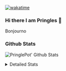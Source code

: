[![wakatime](https://wakatime.com/badge/user/abd317df-612e-44b4-8787-15db7b574b2f.svg)](https://wakatime.com/@abd317df-612e-44b4-8787-15db7b574b2f)
### Hi there I am Pringles 👋

Bonjourno

### Github Stats
![PringlePot' Github Stats](https://github-readme-stats.vercel.app/api?username=PringlePot&show_icons=true&theme=dark&count_private=true)

<details>
  <summary>Detailed Stats</summary>
    
<!--START_SECTION:waka-->
![Code Time](http://img.shields.io/badge/Code%20Time-382%20hrs%2011%20mins-blue)

![Profile Views](http://img.shields.io/badge/Profile%20Views-3-blue)

![Lines of code](https://img.shields.io/badge/From%20Hello%20World%20I%27ve%20Written-110%20Thousand%20lines%20of%20code-blue)

**🐱 My GitHub Data** 

> 🏆 26 Contributions in the Year 2022
 > 
> 📦 90.5 kB Used in GitHub's Storage 
 > 
> 💼 Opted to Hire
 > 
> 📜 9 Public Repositories 
 > 
> 🔑 11 Private Repositories  
 > 
**I'm an Early 🐤** 

```text
🌞 Morning    121 commits    ████░░░░░░░░░░░░░░░░░░░░░   18.25% 
🌆 Daytime    271 commits    ██████████░░░░░░░░░░░░░░░   40.87% 
🌃 Evening    271 commits    ██████████░░░░░░░░░░░░░░░   40.87% 
🌙 Night      0 commits      ░░░░░░░░░░░░░░░░░░░░░░░░░   0.0%

```
📅 **I'm Most Productive on Sunday** 

```text
Monday       130 commits    █████░░░░░░░░░░░░░░░░░░░░   19.61% 
Tuesday      56 commits     ██░░░░░░░░░░░░░░░░░░░░░░░   8.45% 
Wednesday    69 commits     ██░░░░░░░░░░░░░░░░░░░░░░░   10.41% 
Thursday     94 commits     ███░░░░░░░░░░░░░░░░░░░░░░   14.18% 
Friday       45 commits     █░░░░░░░░░░░░░░░░░░░░░░░░   6.79% 
Saturday     121 commits    ████░░░░░░░░░░░░░░░░░░░░░   18.25% 
Sunday       148 commits    █████░░░░░░░░░░░░░░░░░░░░   22.32%

```


📊 **This Week I Spent My Time On** 

```text
⌚︎ Time Zone: Europe/Amsterdam

💬 Programming Languages: 
TypeScript               6 hrs 57 mins       ████████████████░░░░░░░░░   66.13% 
Go                       1 hr 31 mins        ███░░░░░░░░░░░░░░░░░░░░░░   14.42% 
CSS                      54 mins             ██░░░░░░░░░░░░░░░░░░░░░░░   8.65% 
Docker                   16 mins             ░░░░░░░░░░░░░░░░░░░░░░░░░   2.55% 
HTML                     15 mins             ░░░░░░░░░░░░░░░░░░░░░░░░░   2.52%

🔥 Editors: 
WebStorm                 8 hrs 1 min         ███████████████████░░░░░░   76.38% 
GoLand                   2 hrs 7 mins        █████░░░░░░░░░░░░░░░░░░░░   20.22% 
Sublime Text             21 mins             ░░░░░░░░░░░░░░░░░░░░░░░░░   3.4%

🐱‍💻 Projects: 
Frontend                 8 hrs 22 mins       ████████████████████░░░░░   79.58% 
Backend                  54 mins             ██░░░░░░░░░░░░░░░░░░░░░░░   8.69% 
MCsniperGO               52 mins             ██░░░░░░░░░░░░░░░░░░░░░░░   8.33% 
Unknown Project          21 mins             ░░░░░░░░░░░░░░░░░░░░░░░░░   3.4%

💻 Operating System: 
Windows                  10 hrs 9 mins       ████████████████████████░   96.6% 
Mac                      21 mins             ░░░░░░░░░░░░░░░░░░░░░░░░░   3.4%

```

**I Mostly Code in Java** 

```text
Java                     7 repos             ███████████░░░░░░░░░░░░░░   43.75% 
JavaScript               2 repos             ███░░░░░░░░░░░░░░░░░░░░░░   12.5% 
TypeScript               2 repos             ███░░░░░░░░░░░░░░░░░░░░░░   12.5% 
Python                   1 repo              █░░░░░░░░░░░░░░░░░░░░░░░░   6.25% 
Kotlin                   1 repo              █░░░░░░░░░░░░░░░░░░░░░░░░   6.25%

```


**Timeline**

![Chart not found](https://raw.githubusercontent.com/PringlePot/PringlePot/main/charts/bar_graph.png) 


 Last Updated on 01/02/2022 00:49:17 UTC
<!--END_SECTION:waka-->

</details>
